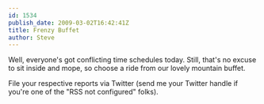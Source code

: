 ```yaml
---
id: 1534
publish_date: 2009-03-02T16:42:41Z
title: Frenzy Buffet
author: Steve
---
```

Well, everyone's got conflicting time schedules today. Still, that's no excuse to sit inside and mope, so choose a ride from our lovely mountain buffet.

File your respective reports via Twitter (send me your Twitter handle if you're one of the "RSS not configured" folks).